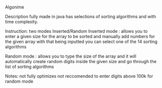 Algonime 

Description fully made in java has selections of sorting algorithms and with time complexity.

Instruction: two modes Inserted/Random 
Inserted mode :
allows you to enter a given size for the array to be sorted and manually add numbers for the given array 
with that being inputted you can select one of the 14 sorting algorithms

Random mode :
allows you to type the size of the array and it will automatically create random digits inside the given size and go through the list of sorting algorithms

Notes: not fully optimizes not reccomended to enter digits above 100k for random mode 
